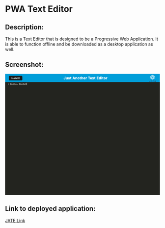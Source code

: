 # PWA Text Editor

## Description:

This is a Text Editor that is designed to be a Progressive Web Application. It is able to function offline and be downloaded as a desktop application as well. 

## Screenshot:

![Text Editor Screenshot.](./client/src/images/Screen%20Shot%202023-03-10%20at%2011.25.02%20PM.png)

## Link to deployed application:

[JATE Link](https://nameless-everglades-88918.herokuapp.com/)